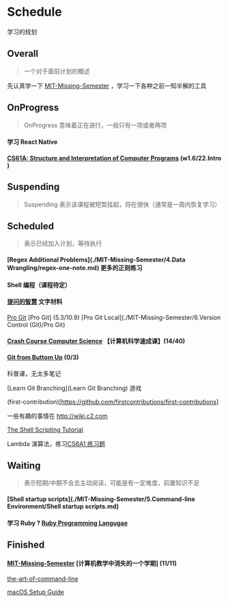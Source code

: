 # Schedule

学习的规划

## Overall

> 一个对于面前计划的概述

先认真学一下 [MIT-Missing-Semester](https://csdiy.wiki/%E7%BC%96%E7%A8%8B%E5%85%A5%E9%97%A8/MIT-Missing-Semester/) ，学习一下各种之前一知半解的工具

## OnProgress

> OnProgress 意味着正在进行，一般只有一项或者两项

#### 学习 React Native

#### [CS61A: Structure and Interpretation of Computer Programs](https://csdiy.wiki/%E7%BC%96%E7%A8%8B%E5%85%A5%E9%97%A8/CS61A/) (w1.6/22.Intro  )

## Suspending

>Suspending 表示该课程被短暂挂起，将在很快（通常是一周内恢复学习）

## Scheduled

>表示已经加入计划，等待执行

#### [Regex Additional Problems](./MIT-Missing-Semester/4.Data Wrangling/regex-one-note.md) 更多的正则练习

#### Shell 编程（课程待定）

#### [提问的智慧](https://github.com/ryanhanwu/How-To-Ask-Questions-The-Smart-Way/tree/main) 文字材料

[Pro Git](https://git-scm.com/book/en/v2) [Pro Git] (5.3/10.9) [Pro Git Local](./MIT-Missing-Semester/6.Version Control (Git)/Pro Git)

#### [Crash Course Computer Science](https://www.bilibili.com/video/BV1EW411u7th/?vd_source=3c6a30ba41ba4e1e1d42b66d5c0a7e70) 【计算机科学速成课】(14/40)

#### [Git from Buttom Up](https://jwiegley.github.io/git-from-the-bottom-up/) (0/3)

科普课，无太多笔记

[Learn Git Branching](Learn Git Branching) 游戏

(first-contribution)[https://github.com/firstcontributions/first-contributions] 

一些有趣的事情在 http://wiki.c2.com

[The Shell Scripting Tutorial](https://www.shellscript.sh/)

Lambda 演算法，练习[CS6A1 练习题](https://inst.eecs.berkeley.edu/~cs61a/su20/hw/hw02/)

## Waiting

> 表示短期/中期不会去主动阅读，可能是有一定难度，前置知识不足

#### [Shell startup scripts](./MIT-Missing-Semester/5.Command-line Environment/Shell startup scripts.md)

#### 学习 Ruby ? [Ruby Programming Langugae](https://www.ruby-lang.org/en/)

## Finished

#### [MIT-Missing-Semester](https://csdiy.wiki/%E7%BC%96%E7%A8%8B%E5%85%A5%E9%97%A8/MIT-Missing-Semester/) [计算机教学中消失的一个学期] (11/11)

[the-art-of-command-line]()

[macOS Setup Guide](https://sourabhbajaj.com/mac-setup/Security/)
